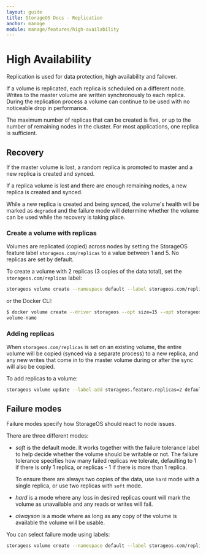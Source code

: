 ```yaml
---
layout: guide
title: StorageOS Docs - Replication
anchor: manage
module: manage/features/high-availability
---
```


# High Availability

Replication is used for data protection, high availability and failover.

If a volume is replicated, each replica is scheduled on a different node. Writes
to the master volume are written synchronously to each replica. During the
replication process a volume can continue to be used with no noticeable drop in
performance.

The maximum number of replicas that can be created is five, or up to the number
of remaining nodes in the cluster. For most applications, one replica is
sufficient.


## Recovery

If the master volume is lost, a random replica is promoted to master and a new
replica is created and synced.

If a replica volume is lost and there are enough remaining nodes, a new replica
is created and synced.

While a new replica is created and being synced, the volume's health will be
marked as `degraded` and the failure mode will determine whether the volume can
be used while the recovery is taking place.

### Create a volume with replicas

Volumes are replicated (copied) across nodes by setting the StorageOS feature
label `storageos.com/replicas` to a value between 1 and 5. No
replicas are set by default.

To create a volume with 2 replicas (3 copies of the data total), set the
`storageos.com/replicas` label:

```bash
storageos volume create --namespace default --label storageos.com/replicas=2 volume-name
```

or the Docker CLI:

```bash
$ docker volume create --driver storageos --opt size=15 --opt storageos.com/replicas=2 volume-name
volume-name
```

### Adding replicas

When `storageos.com/replicas` is set on an existing volume, the entire
volume will be copied (synced via a separate process) to a new replica, and any
new writes that come in to the master volume during or after the sync will also
be copied.

To add replicas to a volume:

```bash
storageos volume update --label-add storageos.feature.replicas=2 default/volume-name
```

## Failure modes

Failure modes specify how StorageOS should react to node issues.

There are three different modes:

* *soft* is the default mode.  It works together with the failure tolerance
  label to help decide whether the volume should be writable or not.  The
  failure tolerance specifies how many failed replicas we tolerate, defaulting
  to 1 if there is only 1 replica, or replicas - 1 if there is more than 1
  replica.

  To ensure there are always two copies of the data, use `hard` mode with a
  single replica, or use two replicas with `soft` mode.

* *hard* is a mode where any loss in desired replicas count will mark the
  volume as unavailable and any reads or writes will fail.

* *alwayson* is a mode where as long as any copy of the volume is available
  the volume will be usable.

You can select failure mode using labels:

```bash
storageos volume create --namespace default --label storageos.com/replicas=2 --label storageos.com/failure.mode=alwayson volume-name
```
